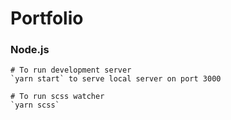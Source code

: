 # Portfolio

### Node.js

```shell
# To run development server
`yarn start` to serve local server on port 3000

# To run scss watcher
`yarn scss`
```

